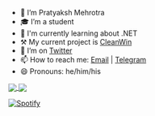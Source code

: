 - 🔭 I’m Pratyaksh Mehrotra
- 🎓 I’m a student
- 🌱 I'm currently learning about .NET
- ⚒  My current project is [CleanWin](https://github.com/pratyakshm/CleanWin)
- 🦆 I’m on [Twitter](https://twitter.com/pratyakshm_msft)
- 📫 How to reach me: [Email](mailto:pratyakshm@protonmail.com) | [Telegram](https://t.me/pratyakshm)
- 😄 Pronouns: he/him/his

<a href="https://bit.ly/2PR9PRp">
  <img align="center" src="https://github-readme-stats.vercel.app/api?username=pratyakshm&count_private=true&include_all_commits=true&show_icons=true&bg_color=30,e96443,904e95&title_color=fff&text_color=fff"/>
  <img align="center" src="https://github-readme-stats.vercel.app/api/top-langs/?username=pratyakshm&layout=compact&bg_color=30,e96443,904e95&title_color=fff&text_color=fff" />
</a>

[![Spotify](https://spotify-readme-fugfmh7qq.vercel.app/api/spotify)](https://open.spotify.com/user/1np1awfo5xec4tcdk4cio1vo6)
